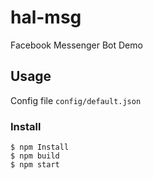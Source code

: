 # hal-msg
 Facebook Messenger Bot Demo
## Usage
Config file `config/default.json`
### Install
```
$ npm Install
$ npm build
$ npm start
```
